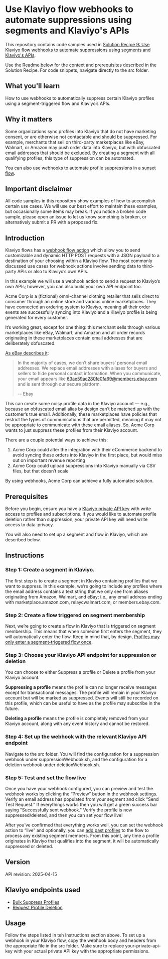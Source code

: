 # Use Klaviyo flow webhooks to automate suppressions using segments and Klaviyo's APIs

This repository contains code samples used in [Solution Recipe 9: Use Klaviyo flow webhooks to automate suppressions using segments and Klaviyo's APIs](https://www.klaviyo.com/blog/solution-recipe-9-use-klaviyo-flow-webhooks-to-automate-suppressions-using-segments-and-klaviyos-apis). 

Use the Readme below for the context and prerequisites described in the Solution Recipe. For code snippets, navigate directly to the src folder. 

## What you'll learn

How to use webhooks to automatically suppress certain Klaviyo profiles using a segment-triggered flow and Klaviyo’s APIs.

## Why it matters

Some organizations sync profiles into Klaviyo that do not have marketing consent, or are otherwise not contactable and should be suppressed. For example, merchants that sell on third-party marketplaces like eBay, Walmart, or Amazon may push order data into Klaviyo, but with obfuscated email addresses that should be excluded. By creating a segment with all qualifying profiles, this type of suppression can be automated.

You can also use webhooks to automate profile suppressions in a [sunset flow](https://help.klaviyo.com/hc/en-us/articles/360017518492). 

## Important disclaimer
All code samples in this repository show examples of how to accomplish certain use cases. We will use our best effort to maintain these examples, but occasionally some items may break. If you notice a broken code sample, please open an issue to let us know something is broken, or alternatively submit a PR with a proposed fix.

## Introduction

Klaviyo flows has a [webhook flow action](https://help.klaviyo.com/hc/en-us/articles/4534329515931) which allow you to send customizable and dynamic HTTP POST requests with a JSON payload to a destination of your choosing within a Klaviyo flow. The most commonly discussed use cases for webhook actions involve sending data to third-party APIs or also to Klaviyo’s own APIs.

In this example we will use a webhook action to send a request to Klaviyo’s own APIs; however, you can also build your own API endpoint too.

Acme Corp is a (fictional) omni-channel clothing retailer that sells direct to consumer through an online store and various online marketplaces. They have connected an ordering system to Klaviyo, meaning all their order events are successfully syncing into Klaviyo and a Klaviyo profile is being generated for every customer.

It’s working great, except for one thing: this merchant sells through various marketplaces like eBay, Walmart, and Amazon and all order records originating in these marketplaces contain email addresses that are deliberately obfuscated.

[As eBay describes it](https://www.ebay.com/help/policies/member-behavior-policies/membertomember-contact-policy?id=4262):
> In the majority of cases, we don’t share buyers’ personal email addresses. We replace email addresses with aliases for buyers and sellers to hide personal contact information. When you communicate, your email appears like 63ae59ac280fe0fa69@members.ebay.com and is sent through our secure platform.
> 
> -- Ebay

This can create some noisy profile data in the Klaviyo account — e.g., because an obfuscated email alias by design can’t be matched up with the customer’s true email. Additionally, these marketplaces have policies that restrict the types of communications that are permitted, meaning it may not be appropriate to communicate with these email aliases. So, Acme Corp wants to just suppress these profiles from their Klaviyo account.

There are a couple potential ways to achieve this:
1. Acme Corp could alter the integration with their eCommerce backend to avoid syncing these orders into Klaviyo in the first place, but would miss out on important revenue reporting
2. Acme Corp could upload suppressions into Klaviyo manually via CSV files, but that doesn’t scale

By using webhooks, Acme Corp can achieve a fully automated solution.

## Prerequisites

Before you begin, ensure you have a [Klaviyo private API key](https://developers.klaviyo.com/en/docs/authenticate_#private-key-authentication) with write access to profiles and subscriptions. If you would like to automate profile deletion rather than suppression, your private API key will need write access to data-privacy. 

You will also need to set up a segment and flow in Klaviyo, which are described below.

## Instructions

### Step 1: Create a segment in Klaviyo.

The first step is to create a segment in Klaviyo containing profiles that we want to suppress. In this example, we’re going to include any profiles where the email address contains a text string that we only see from aliases originating from Amazon, Walmart, and eBay; i.e., any email address ending with marketplace.amazon.com, relaycwalmart.com, or members.ebay.com.

### Step 2: Create a flow triggered on segment membership

Next, we’re going to create a flow in Klaviyo that is triggered on segment membership. This means that when someone first enters the segment, they will automatically enter the flow. Keep in mind that, by design, [Profiles may only enter a segment-triggered flow once](https://help.klaviyo.com/hc/en-us/articles/360003040052-Guide-to-Creating-a-Segment-Triggered-Flow#how-a-segment-triggered-flow-works2).

### Step 3: Choose your Klaviyo API endpoint for suppression or deletion

You can choose to either Suppress a profile or Delete a profile from your Klaviyo account.

**Suppressing a profile** means the profile can no longer receive messages except for transactional messages. The profile will remain in your Klaviyo account but will be marked as suppressed. Events will still be recorded on this profile, which can be useful to have as the profile may subscribe in the future.

**Deleting a profile** means the profile is completely removed from your Klaviyo account, along with any event history and cannot be restored.

### Step 4: Set up the webhook with the relevant Klaviyo API endpoint

Navigate to the src folder. You will find the configuration for a suppression webhook under suppressionWebhook.sh, and the configuration for a deletion webhook under deletionWebhook.sh.

### Step 5: Test and set the flow live

Once you have your webhook configured, you can preview and test the webhook works by clicking the “Preview” button in the webhook settings.
Verify an email address has populated from your segment and click “Send Test Request.”
If everythings works then you will get a green success bar saying "Successfully sent webhook."
Verify the profile is now suppressed/deleted, and then you can set your flow live!

After you’ve confirmed that everything works well, you can set the webhook action to “live” and optionally, you can [add past profiles](https://help.klaviyo.com/hc/en-us/articles/360049924272) to the flow to process any existing segment members. From this point, any time a profile originates in Klaviyo that qualifies into the segment, it will be automatically suppressed or deleted.

## Version

API revision: 2025-04-15

## Klaviyo endpoints used

* [Bulk Suppress Profiles](https://developers.klaviyo.com/en/reference/bulk_suppress_profiles)
* [Request Profile Deletion](https://developers.klaviyo.com/en/reference/request_profile_deletion)

## Usage

Follow the steps listed in teh Instructions section above. To set up a webhook in your Klaviyo flow, copy the webhook body and headers from the appropriate file in the src folder.
Make sure to replace your-private-api-key with your actual private API key with the appropriate permissions.



